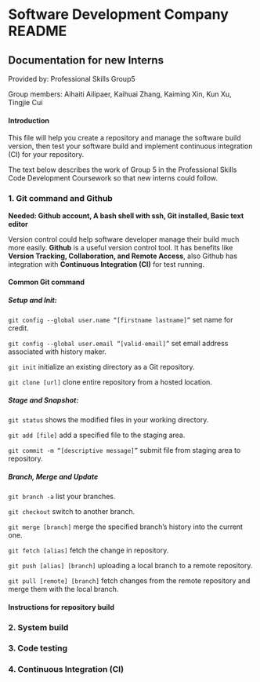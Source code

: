 # Software Development Company README

## Documentation for new Interns
Provided by: Professional Skills Group5

Group members: Aihaiti Ailipaer, Kaihuai Zhang, Kaiming Xin, Kun Xu, Tingjie Cui
#### Introduction

This file will help you create a repository and manage the software build version, then test your software build and implement continuous integration (CI) for your repository.

The text below describes the work of Group 5 in the Professional Skills Code Development Coursework so that new interns could follow.


### 1. Git command and Github

**Needed: Github account, A bash shell with ssh, Git installed, Basic text editor**

Version control could help software developer manage their build much more easily. **Github** is a useful version control tool. It has benefits like **Version Tracking, Collaboration, and Remote Access**, also Github has integration with **Continuous Integration (CI)** for test running.

#### Common Git command
##### Setup and Init: 
<code>git config --global user.name “[firstname lastname]”</code> set name for credit.

<code>git config --global user.email “[valid-email]”</code> set email address associated with history maker.

<code>git init</code> initialize an existing directory as a Git repository.

<code>git clone [url]</code> clone entire repository from a hosted location.

##### Stage and Snapshot:
<code>git status</code> shows the modified files in your working directory.

<code>git add [file]</code> add a specified file to the staging area.

<code>git commit -m “[descriptive message]”</code> submit file from staging area to repository.

##### Branch, Merge and Update
<code>git branch -a</code> list your branches.

<code>git checkout</code> switch to another branch.

<code>git merge [branch]</code> merge the specified branch’s history into the current one.

<code>git fetch [alias]</code> fetch the change in repository.

<code>git push [alias] [branch]</code> uploading a local branch to a remote repository.

<code>git pull [remote] [branch]</code> fetch changes from the remote repository and merge them with the local branch.


#### Instructions for repository build

### 2. System build




### 3. Code testing 


### 4. Continuous Integration (CI)
